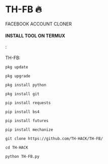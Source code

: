 # TH-FB :fire:
FACEBOOK ACCOUNT CLONER

#### INSTALL TOOL ON TERMUX 
:<br>
<br>TH-FB:<br>
```
pkg update

pkg upgrade

pkg install python

pkg install git

pip install requests

pip install bs4

pip install futures

pip install mechanize

git clone https://github.com/TH-HACK/TH-FB/

cd TH-HACK

python TH-FB.py

```

